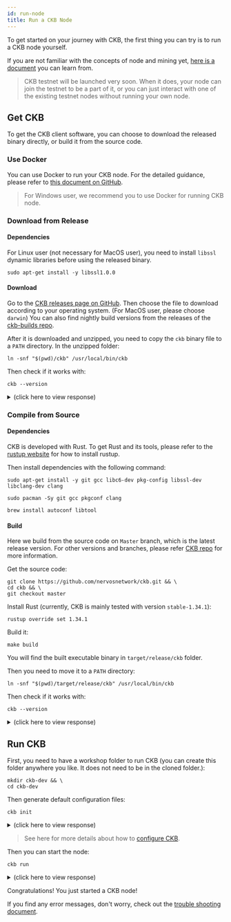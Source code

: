 ```yaml
---
id: run-node
title: Run a CKB Node
---
```


To get started on your journey with CKB, the first thing you can try is to run a CKB node yourself. 

If you are not familiar with the concepts of node and mining yet, [here is a document](../basic-concepts/node-mining) you can learn from.

> CKB testnet will be launched very soon. When it does, your node can join the testnet to be a part of it, or you can just interact with one of the existing testnet nodes without running your own node.

## Get CKB

To get the CKB client software, you can choose to download the released binary directly, or build it from the source code.

### Use Docker
You can use Docker to run your CKB node. For the detailed guidance, please refer to [this document on GitHub](https://github.com/nervosnetwork/ckb/blob/develop/docs/run-ckb-with-docker.md). 

> For Windows user, we recommend you to use Docker for running CKB node.

### Download from Release

#### Dependencies

For Linux user (not necessary for MacOS user), you need to install `libssl` dynamic libraries before using the released binary.

```shell
sudo apt-get install -y libssl1.0.0
```

#### Download

<!-- Todo: change the version here -->

 Go to the [CKB releases page on GitHub](https://github.com/nervosnetwork/ckb/releases). Then choose the file to download according to your operating system. (For MacOS user, please choose `darwin`) You can also find nightly build versions from the releases of the [ckb-builds repo](https://github.com/ckb-builds/ckb-builds/releases).

After it is downloaded and unzipped, you need to copy the `ckb` binary file to a `PATH` directory. In the unzipped folder:
```shell
ln -snf "$(pwd)/ckb" /usr/local/bin/ckb
```

Then check if it works with:
```shell
ckb --version
```

<!-- Todo: change the response here -->

<details>
<summary>(click here to view response)</summary>
```shell
$ ckb --version
ckb 0.12.0-pre (rylai17 2019-05-07)
```
</details>

### Compile from Source

#### Dependencies
CKB is developed with Rust. To get Rust and its tools, please refer to the [rustup website](https://www.rustup.rs/) for how to install rustup.

Then install dependencies with the following command:

<!--DOCUSAURUS_CODE_TABS-->
<!--Ubuntu and Debian-->
```shell
sudo apt-get install -y git gcc libc6-dev pkg-config libssl-dev libclang-dev clang
```
<!--Arch Linux-->
```shell
sudo pacman -Sy git gcc pkgconf clang
```

<!--macOS-->
```shell
brew install autoconf libtool
```
<!--END_DOCUSAURUS_CODE_TABS-->


#### Build
Here we build from the source code on `Master` branch, which is the latest release version. For other versions and branches, please refer [CKB repo](https://github.com/nervosnetwork/ckb) for more information.

Get the source code:

```shell
git clone https://github.com/nervosnetwork/ckb.git && \
cd ckb && \
git checkout master
```

Install Rust (currently, CKB is mainly tested with version `stable-1.34.1`):
```shell
rustup override set 1.34.1
```

Build it:
```shell
make build
```

You will find the built executable binary in `target/release/ckb` folder.

Then you need to move it to a `PATH` directory:
```shell
ln -snf "$(pwd)/target/release/ckb" /usr/local/bin/ckb
```

Then check if it works with:
```shell
ckb --version
```

<!-- Todo: change the response here -->

<details>
<summary>(click here to view response)</summary>
```shell
$ ckb --version
ckb 0.12.0-pre (rylai17 2019-05-07)
```
</details>

## Run CKB
First, you need to have a workshop folder to run CKB (you can create this folder anywhere you like. It does not need to be in the cloned folder.):
```shell
mkdir ckb-dev && \
cd ckb-dev
```

Then generate default configuration files:
```shell
ckb init
```

<details>
<summary>(click here to view response)</summary>
```shell
$ ckb init
Initialized CKB directory in /Users/haichaozhu/Desktop/ckb-dev
export ckb.toml
export ckb-miner.toml
```
</details>

> See here for more details about how to [configure CKB](https://github.com/nervosnetwork/ckb/blob/develop/docs/configure.md).

Then you can start the node:
```shell
ckb run
```

<details>
<summary>(click here to view response)</summary>
```shell
$ ckb run
2019-05-13 17:55:16.057 +08:00 main INFO sentry  sentry is disabled
2019-05-13 17:55:16.068 +08:00 main INFO ckb_db::rocksdb  Initialize a new database
2019-05-13 17:55:16.204 +08:00 main INFO main  chain genesis hash: 0x6448adcb403733f7976576eeffcdfa6929cd7af07d25fb925e0d9236dcc0c6f5
2019-05-13 17:55:16.205 +08:00 main INFO network  Generate random key
2019-05-13 17:55:16.205 +08:00 main INFO network  write random secret key to "/Users/haichaozhu/Desktop/ckb-dev/data/network/secret_key"
2019-05-13 17:55:16.219 +08:00 main INFO network  No peer in peer store, start seeding...
2019-05-13 17:55:16.221 +08:00 main INFO network  Listen on address: /ip4/0.0.0.0/tcp/8115/p2p/QmRtEZwdSRPpTJHf4gPmwR8YobzpxwZDH4UtVPNJftwynh
2019-05-13 17:55:16.223 +08:00 tokio-runtime-worker-0 INFO network  p2p service event: ListenStarted { address: "/ip4/0.0.0.0/tcp/8115" }
```
</details>

Congratulations! You just started a CKB node!

If you find any error messages, don't worry, check out the [trouble shooting document](../references/troubleshooting).